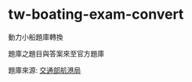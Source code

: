 # tw-boating-exam-convert
動力小船題庫轉換

題庫之題目與答案來至官方題庫

題庫來源: [交通部航港局](https://www.motcmpb.gov.tw/DownloadFile/SwitchPage?SiteId=1&NodeId=83&page=13&istop=False)
